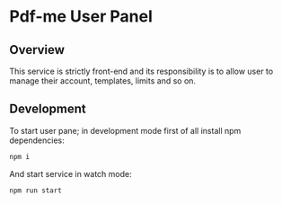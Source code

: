 # Pdf-me User Panel

## Overview

This service is strictly front-end and its responsibility is to allow user to manage their account, templates, limits and so on.

## Development

To start user pane; in development mode first of all install npm dependencies:

```bash
npm i
```

And start service in watch mode:

```bash
npm run start
```
